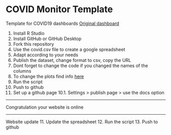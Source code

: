# COVID Monitor Template
Template for COVID19 dashboards 
[Original dashboard](https://aperaltasantos.github.io/covid_pt/#vig-epidemiologica)


1. Install R Studio 
2. Install GitHub or GitHub Desktop 
3. Fork this repository 
4. Use the covid.csv file to create a google spreadsheet 
5. Adapt according to your needs 
6. Publish the dataset, change format to csv, copy the URL
7. Dont forget to change the code if you changed the names of the columns
8. To change the plots find info [here](http://jkunst.com/highcharter/highmaps.html)
9. Run the script 
10. Push to github
10. Set up a github page 
10.1. Settings > publish page > use the docs option 
----

Congratulation your website is online 

--- 
Website update
11. Update the spreadsheet 
12. Run the script 
13. Push to github 




